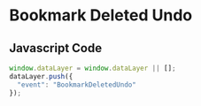 # Bookmark Deleted Undo

### 

## Javascript Code
```js
window.dataLayer = window.dataLayer || [];
dataLayer.push({
  "event": "BookmarkDeletedUndo"
});
```
